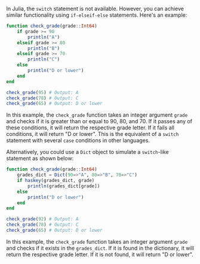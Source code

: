 In Julia, the `switch` statement is not available. However, you can achieve similar functionality using `if-elseif-else` statements. Here's an example:

```julia
function check_grade(grade::Int64)
    if grade >= 90
        println("A")
    elseif grade >= 80
        println("B")
    elseif grade >= 70
        println("C")
    else
        println("D or lower")
    end
end

check_grade(95) # Output: A
check_grade(78) # Output: C
check_grade(65) # Output: D or lower
```

In this example, the `check_grade` function takes an integer argument `grade` and checks if it is greater than or equal to 90, 80, and 70. If it passes any of these conditions, it will return the respective grade letter. If it fails all conditions, it will return "D or lower". This is the equivalent of a `switch` statement with several `case` conditions in other languages.

Alternatively, you could use a `Dict` object to simulate a `switch`-like statement as shown below:

```julia
function check_grade(grade::Int64)
    grades_dict = Dict(90=>"A", 80=>"B", 70=>"C")
    if haskey(grades_dict, grade)
        println(grades_dict[grade])
    else
        println("D or lower")
    end
end

check_grade(92) # Output: A
check_grade(78) # Output: C
check_grade(65) # Output: D or lower
```

In this example, the `check_grade` function takes an integer argument `grade` and checks if it exists in the `grades_dict`. If it is found in the dictionary, it will return the respective grade letter. If it is not found, it will return "D or lower".